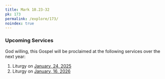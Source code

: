 ```yaml
---
title: Mark 10.23-32
pk: 173
permalink: /explore/173/
noindex: true
---
```


### Upcoming Services

God willing, this Gospel will be proclaimed at the following services over the next year:


1. Liturgy on [January, 24, 2025](https://orthocal.info/readings/gregorian/2025/01/24/)
1. Liturgy on [January, 16, 2026](https://orthocal.info/readings/gregorian/2026/01/16/)
